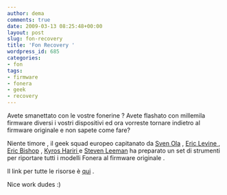 ```yaml
---
author: dema
comments: true
date: 2009-03-13 08:25:48+00:00
layout: post
slug: fon-recovery
title: 'Fon Recovery '
wordpress_id: 685
categories:
- fon
tags:
- firmware
- fonera
- geek
- recovery
---
```


Avete smanettato con le vostre fonerine ? Avete flashato con millemila firmware diversi i vostri dispositivi ed ora vorreste tornare indietro al firmware originale e non sapete come fare?

Niente timore , il geek squad europeo capitanato da [Sven Ola](http://ff-firmware.cvs.sourceforge.net/ff-firmware/ap51-flash/) , [Eric Levine ](http://www.moliets-bastide.info/post/Linux-tools-Foneraplus), [Eric Bishop](http://www.gargoyle-router.com/) , [Kyros Hariri ](http://kyros.at/)e [Steven Leeman](http://kyros.at/) ha preparato un set di strumenti per riportare tutti i modelli Fonera al firmware originale .

Il link per tutte le risorse è [qui](http://www.fonera.be/flash/) .

Nice work dudes :)
